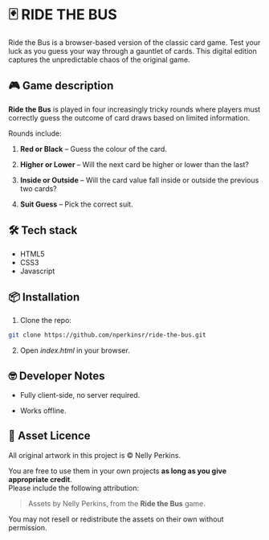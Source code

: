 # 🃏 RIDE THE BUS

Ride the Bus is a browser-based version of the classic card game. Test your luck as you guess your way through a gauntlet of cards. This digital edition captures the unpredictable chaos of the original game.

## 🎮 Game description

**Ride the Bus** is played in four increasingly tricky rounds where players must correctly guess the outcome of card draws based on limited information.

Rounds include:

1. **Red or Black** – Guess the colour of the card.

1. **Higher or Lower** – Will the next card be higher or lower than the last?

3. **Inside or Outside** – Will the card value fall inside or outside the previous two cards?

4. **Suit Guess** – Pick the correct suit.

## 🛠️ Tech stack
- HTML5
- CSS3
- Javascript

## 📦 Installation
1. Clone the repo:
```bash
git clone https://github.com/nperkinsr/ride-the-bus.git
```
2. Open *index.html* in your browser.

## 🤓 Developer Notes

- Fully client-side, no server required.

- Works offline.

## 🎨 Asset Licence

All original artwork in this project is © Nelly Perkins.

You are free to use them in your own projects **as long as you give appropriate credit**.  
Please include the following attribution:

> Assets by Nelly Perkins, from the **Ride the Bus** game.

You may not resell or redistribute the assets on their own without permission.
